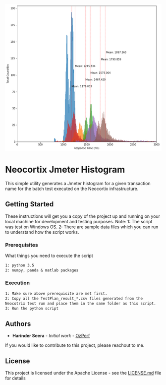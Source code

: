 ![index](https://github.com/hseera/neocortix-jmeter-histogram/blob/main/image/histogram.png)

# Neocortix Jmeter Histogram
This simple utility generates a Jmeter histogram for a given transaction name for the batch test executed on the Neocortix infrastructure. 

## Getting Started

These instructions will get you a copy of the project up and running on your local machine for development and testing purposes.
Note: 
1: The script was test on Windows OS.
2: There are sample data files which you can run to understand how the script works.


### Prerequisites

What things you need to execute the script

```
1: python 3.5
2: numpy, panda & matlab packages

```

### Execution

```
1: Make sure above prerequisite are met first.
2: Copy all the TestPlan_result_*.csv files generated from the Neocotrix test run and place them in the same folder as this script.
3: Run the python script
```

## Authors

* **Harinder Seera** - *Initial work* - [OzPerf](https://ozperf.com/)

If you would like to contribute to this project, please reachout to me.

## License

This project is licensed under the Apache License - see the [LICENSE.md](LICENSE.md) file for details

